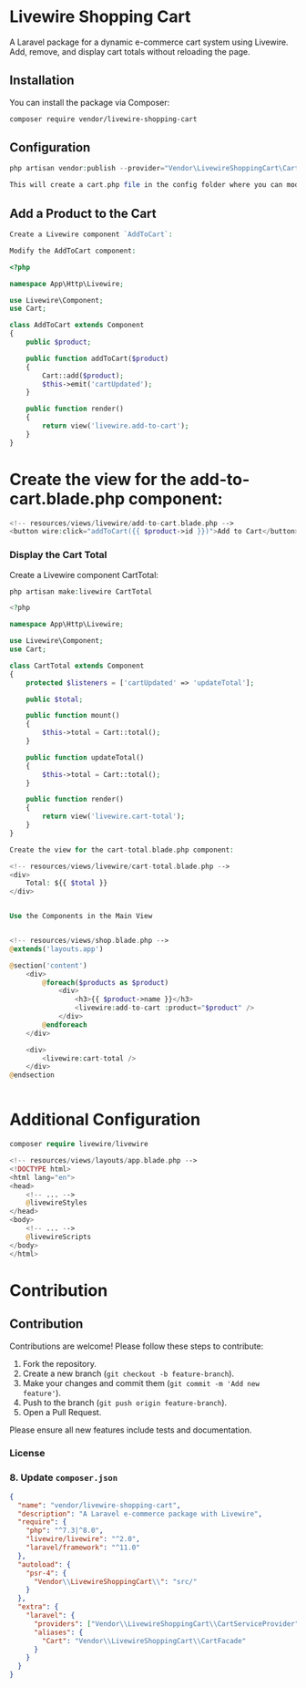 # Livewire Shopping Cart

A Laravel package for a dynamic e-commerce cart system using Livewire. Add, remove, and display cart totals without reloading the page.

## Installation

You can install the package via Composer:

```bash
composer require vendor/livewire-shopping-cart
```

## Configuration

```php
php artisan vendor:publish --provider="Vendor\LivewireShoppingCart\CartServiceProvider" --tag="config"

This will create a cart.php file in the config folder where you can modify the cart settings.

```

## Add a Product to the Cart

```php
Create a Livewire component `AddToCart`:

Modify the AddToCart component:

```

```php
<?php

namespace App\Http\Livewire;

use Livewire\Component;
use Cart;

class AddToCart extends Component
{
    public $product;

    public function addToCart($product)
    {
        Cart::add($product);
        $this->emit('cartUpdated');
    }

    public function render()
    {
        return view('livewire.add-to-cart');
    }
}

```

# Create the view for the add-to-cart.blade.php component:

```php
<!-- resources/views/livewire/add-to-cart.blade.php -->
<button wire:click="addToCart({{ $product->id }})">Add to Cart</button>
```

### Display the Cart Total

Create a Livewire component CartTotal:

```php
php artisan make:livewire CartTotal

<?php

namespace App\Http\Livewire;

use Livewire\Component;
use Cart;

class CartTotal extends Component
{
    protected $listeners = ['cartUpdated' => 'updateTotal'];

    public $total;

    public function mount()
    {
        $this->total = Cart::total();
    }

    public function updateTotal()
    {
        $this->total = Cart::total();
    }

    public function render()
    {
        return view('livewire.cart-total');
    }
}

Create the view for the cart-total.blade.php component:

<!-- resources/views/livewire/cart-total.blade.php -->
<div>
    Total: ${{ $total }}
</div>


Use the Components in the Main View


<!-- resources/views/shop.blade.php -->
@extends('layouts.app')

@section('content')
    <div>
        @foreach($products as $product)
            <div>
                <h3>{{ $product->name }}</h3>
                <livewire:add-to-cart :product="$product" />
            </div>
        @endforeach
    </div>

    <div>
        <livewire:cart-total />
    </div>
@endsection



```

# Additional Configuration

```php
composer require livewire/livewire

<!-- resources/views/layouts/app.blade.php -->
<!DOCTYPE html>
<html lang="en">
<head>
    <!-- ... -->
    @livewireStyles
</head>
<body>
    <!-- ... -->
    @livewireScripts
</body>
</html>

```

# Contribution

## Contribution

Contributions are welcome! Please follow these steps to contribute:

1. Fork the repository.
2. Create a new branch (`git checkout -b feature-branch`).
3. Make your changes and commit them (`git commit -m 'Add new feature'`).
4. Push to the branch (`git push origin feature-branch`).
5. Open a Pull Request.

Please ensure all new features include tests and documentation.

### License

### 8. Update `composer.json`

```json
{
  "name": "vendor/livewire-shopping-cart",
  "description": "A Laravel e-commerce package with Livewire",
  "require": {
    "php": "^7.3|^8.0",
    "livewire/livewire": "^2.0",
    "laravel/framework": "^11.0"
  },
  "autoload": {
    "psr-4": {
      "Vendor\\LivewireShoppingCart\\": "src/"
    }
  },
  "extra": {
    "laravel": {
      "providers": ["Vendor\\LivewireShoppingCart\\CartServiceProvider"],
      "aliases": {
        "Cart": "Vendor\\LivewireShoppingCart\\CartFacade"
      }
    }
  }
}
```
